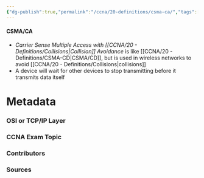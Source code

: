 ```yaml
---
{"dg-publish":true,"permalink":"/ccna/20-definitions/csma-ca/","tags":["defs_ccna"],"created":"2023-11-05T10:55:11.000-08:00","updated":"2023-11-12T18:42:51.573-08:00"}
---
```


#### CSMA/CA
- *Carrier Sense Multiple Access with [[CCNA/20 - Definitions/Collisions\|Collision]] Avoidance* is like [[CCNA/20 - Definitions/CSMA-CD\|CSMA/CD]], but is used in wireless networks to avoid [[CCNA/20 - Definitions/Collisions\|collisions]]
- A device will wait for other devices to stop transmitting before it transmits data itself

# Metadata
### OSI or TCP/IP Layer

### CCNA Exam Topic

### Contributors

### Sources

